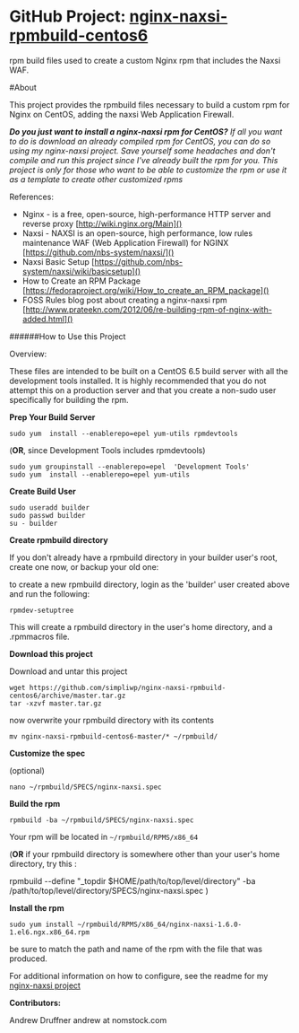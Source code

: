 GitHub Project: [nginx-naxsi-rpmbuild-centos6](https://github.com/simpliwp/nginx-naxsi-rpmbuild-centos6)
============================

rpm build files used to create a custom Nginx rpm that includes the Naxsi WAF. 


#About

This project provides the rpmbuild files necessary to build a custom rpm for Nginx on CentOS, adding the naxsi Web Application Firewall. 

***Do you just want to install a nginx-naxsi rpm for CentOS?** If all you want to do is download an already compiled rpm for CentOS, you can do so using my nginx-naxsi project. Save yourself some headaches and don't compile and run this project since I've already built the rpm for you. This project is only for those who want to be able to customize the rpm or use it as a template to create other customized rpms*

References:   

* Nginx - is a free, open-source, high-performance HTTP server and reverse proxy [http://wiki.nginx.org/Main]()
* Naxsi  -  NAXSI is an open-source, high performance, low rules maintenance WAF (Web Application Firewall) for NGINX 
[https://github.com/nbs-system/naxsi/]()
* Naxsi Basic Setup [https://github.com/nbs-system/naxsi/wiki/basicsetup]()
* How to Create an RPM Package [https://fedoraproject.org/wiki/How_to_create_an_RPM_package]()
* FOSS Rules blog post about creating a nginx-naxsi rpm [http://www.prateekn.com/2012/06/re-building-rpm-of-nginx-with-added.html]()


######How to Use this Project

Overview:

These files are intended to be built on a CentOS 6.5 build server with all the development tools installed. It is highly recommended that you do not attempt this on a production server and that you create a non-sudo user specifically for building the rpm.

**Prep Your Build Server** 

	sudo yum  install --enablerepo=epel yum-utils rpmdevtools

(**OR**, since Development Tools includes rpmdevtools)

	sudo yum groupinstall --enablerepo=epel  'Development Tools'
	sudo yum  install --enablerepo=epel yum-utils





**Create Build User**

	sudo useradd builder
	sudo passwd builder 
	su - builder

**Create rpmbuild directory**

If you don't already have a rpmbuild directory in your builder user's root, create one now, or backup your old one:

to create a new rpmbuild directory, login as the 'builder' user created above and run the following:

	rpmdev-setuptree

This will create a rpmbuild directory in the user's home directory, and a .rpmmacros file.


**Download this project**

Download and untar this project

	wget https://github.com/simpliwp/nginx-naxsi-rpmbuild-centos6/archive/master.tar.gz
	tar -xzvf master.tar.gz

now overwrite your rpmbuild directory with its contents

	mv nginx-naxsi-rpmbuild-centos6-master/* ~/rpmbuild/

**Customize the spec**

(optional) 

	nano ~/rpmbuild/SPECS/nginx-naxsi.spec


**Build the rpm**


	rpmbuild -ba ~/rpmbuild/SPECS/nginx-naxsi.spec

Your rpm will be located in	`~/rpmbuild/RPMS/x86_64`

(**OR** if your rpmbuild directory is somewhere other than your user's home directory, try this :

rpmbuild --define "_topdir $HOME/path/to/top/level/directory" -ba /path/to/top/level/directory/SPECS/nginx-naxsi.spec ) 




**Install the rpm**

	sudo yum install ~/rpmbuild/RPMS/x86_64/nginx-naxsi-1.6.0-1.el6.ngx.x86_64.rpm

be sure to match the path and name of the rpm with the file that was produced.

For additional information on how to configure, see the readme for my [nginx-naxsi project]()


**Contributors:**

Andrew Druffner andrew at nomstock.com